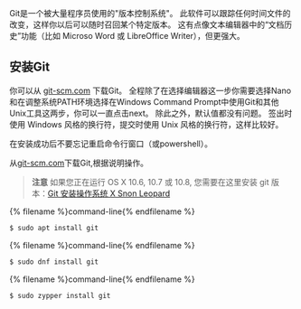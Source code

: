 Git是一个被大量程序员使用的"版本控制系统"。 此软件可以跟踪任何时间文件的改变，这样你以后可以随时召回某个特定版本。 这有点像文本编辑器中的“文档历史”功能（比如 Microso Word 或 LibreOffice Writer），但更强大。

## 安装Git

<!--sec data-title="Installing Git: Windows" data-id="git_install_windows"
data-collapse=true ces-->

你可以从 [git-scm.com](https://git-scm.com/) 下载Git。 全程除了在选择编辑器这一步你需要选择Nano和在调整系统PATH环境选择在Windows Command Prompt中使用Git和其他Unix工具这两步，你可以一直点击next。 除此之外，默认值都没有问题。 签出时使用 Windows 风格的换行符，提交时使用 Unix 风格的换行符，这样比较好。

在安装成功后不要忘记重启命令行窗口（或powershell）。 <!--endsec-->

<!--sec data-title="Installing Git: OS X" data-id="git_install_OSX"
data-collapse=true ces-->

从[git-scm.com](https://git-scm.com/)下载Git,根据说明操作。

> **注意** 如果您正在运行 OS X 10.6, 10.7 或 10.8, 您需要在这里安装 git 版本：[Git 安装操作系统 X Snon Leopard](https://sourceforge.net/projects/git-osx-installer/files/git-2.3.5-intel-universal-snow-leopard.dmg/download)

<!--endsec-->

<!--sec data-title="Installing Git: Debian or Ubuntu" data-id="git_install_debian_ubuntu"
data-collapse=true ces-->

{% filename %}command-line{% endfilename %}

```bash
$ sudo apt install git
```

<!--endsec-->

<!--sec data-title="Installing Git: Fedora" data-id="git_install_fedora"
data-collapse=true ces-->

{% filename %}command-line{% endfilename %}

```bash
$ sudo dnf install git
```

<!--endsec-->

<!--sec data-title="Installing Git: openSUSE" data-id="git_install_openSUSE"
data-collapse=true ces-->

{% filename %}command-line{% endfilename %}

```bash
$ sudo zypper install git
```

<!--endsec-->